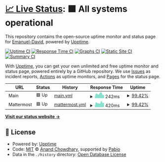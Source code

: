 # [📈 Live Status](https://status.sliceofchat.com): <!--live status--> **🟩 All systems operational**

This repository contains the open-source uptime monitor and status page for [Emanuel-David](https://status.sliceofchat.com), powered by [Upptime](https://github.com/upptime/upptime).

[![Uptime CI](https://github.com/DaveArchetype/sliceofchatstatus/workflows/Uptime%20CI/badge.svg)](https://github.com/DaveArchetype/sliceofchatstatus/actions?query=workflow%3A%22Uptime+CI%22)
[![Response Time CI](https://github.com/DaveArchetype/sliceofchatstatus/workflows/Response%20Time%20CI/badge.svg)](https://github.com/DaveArchetype/sliceofchatstatus/actions?query=workflow%3A%22Response+Time+CI%22)
[![Graphs CI](https://github.com/DaveArchetype/sliceofchatstatus/workflows/Graphs%20CI/badge.svg)](https://github.com/DaveArchetype/sliceofchatstatus/actions?query=workflow%3A%22Graphs+CI%22)
[![Static Site CI](https://github.com/DaveArchetype/sliceofchatstatus/workflows/Static%20Site%20CI/badge.svg)](https://github.com/DaveArchetype/sliceofchatstatus/actions?query=workflow%3A%22Static+Site+CI%22)
[![Summary CI](https://github.com/DaveArchetype/sliceofchatstatus/workflows/Summary%20CI/badge.svg)](https://github.com/DaveArchetype/sliceofchatstatus/actions?query=workflow%3A%22Summary+CI%22)

With [Upptime](https://upptime.js.org), you can get your own unlimited and free uptime monitor and status page, powered entirely by a GitHub repository. We use [Issues](https://github.com/DaveArchetype/sliceofchatstatus/issues) as incident reports, [Actions](https://github.com/DaveArchetype/sliceofchatstatus/actions) as uptime monitors, and [Pages](https://status.sliceofchat.com) for the status page.

<!--start: status pages-->
<!-- This summary is generated by Upptime (https://github.com/upptime/upptime) -->
<!-- Do not edit this manually, your changes will be overwritten -->
<!-- prettier-ignore -->
| URL | Status | History | Response Time | Uptime |
| --- | ------ | ------- | ------------- | ------ |
| <img alt="" src="https://icons.duckduckgo.com/ip3/null.ico" height="13"> Main | 🟩 Up | [main.yml](https://github.com/DaveArchetype/sliceofchatstatus/commits/HEAD/history/main.yml) | <details><summary><img alt="Response time graph" src="./graphs/main/response-time-week.png" height="20"> 242ms</summary><br><a href="https://status.sliceofchat.com/history/main"><img alt="Response time 242" src="https://img.shields.io/endpoint?url=https%3A%2F%2Fraw.githubusercontent.com%2FDaveArchetype%2Fsliceofchatstatus%2FHEAD%2Fapi%2Fmain%2Fresponse-time.json"></a><br><a href="https://status.sliceofchat.com/history/main"><img alt="24-hour response time 189" src="https://img.shields.io/endpoint?url=https%3A%2F%2Fraw.githubusercontent.com%2FDaveArchetype%2Fsliceofchatstatus%2FHEAD%2Fapi%2Fmain%2Fresponse-time-day.json"></a><br><a href="https://status.sliceofchat.com/history/main"><img alt="7-day response time 242" src="https://img.shields.io/endpoint?url=https%3A%2F%2Fraw.githubusercontent.com%2FDaveArchetype%2Fsliceofchatstatus%2FHEAD%2Fapi%2Fmain%2Fresponse-time-week.json"></a><br><a href="https://status.sliceofchat.com/history/main"><img alt="30-day response time 242" src="https://img.shields.io/endpoint?url=https%3A%2F%2Fraw.githubusercontent.com%2FDaveArchetype%2Fsliceofchatstatus%2FHEAD%2Fapi%2Fmain%2Fresponse-time-month.json"></a><br><a href="https://status.sliceofchat.com/history/main"><img alt="1-year response time 242" src="https://img.shields.io/endpoint?url=https%3A%2F%2Fraw.githubusercontent.com%2FDaveArchetype%2Fsliceofchatstatus%2FHEAD%2Fapi%2Fmain%2Fresponse-time-year.json"></a></details> | <details><summary><a href="https://status.sliceofchat.com/history/main">99.42%</a></summary><a href="https://status.sliceofchat.com/history/main"><img alt="All-time uptime 99.42%" src="https://img.shields.io/endpoint?url=https%3A%2F%2Fraw.githubusercontent.com%2FDaveArchetype%2Fsliceofchatstatus%2FHEAD%2Fapi%2Fmain%2Fuptime.json"></a><br><a href="https://status.sliceofchat.com/history/main"><img alt="24-hour uptime 98.52%" src="https://img.shields.io/endpoint?url=https%3A%2F%2Fraw.githubusercontent.com%2FDaveArchetype%2Fsliceofchatstatus%2FHEAD%2Fapi%2Fmain%2Fuptime-day.json"></a><br><a href="https://status.sliceofchat.com/history/main"><img alt="7-day uptime 99.42%" src="https://img.shields.io/endpoint?url=https%3A%2F%2Fraw.githubusercontent.com%2FDaveArchetype%2Fsliceofchatstatus%2FHEAD%2Fapi%2Fmain%2Fuptime-week.json"></a><br><a href="https://status.sliceofchat.com/history/main"><img alt="30-day uptime 99.42%" src="https://img.shields.io/endpoint?url=https%3A%2F%2Fraw.githubusercontent.com%2FDaveArchetype%2Fsliceofchatstatus%2FHEAD%2Fapi%2Fmain%2Fuptime-month.json"></a><br><a href="https://status.sliceofchat.com/history/main"><img alt="1-year uptime 99.42%" src="https://img.shields.io/endpoint?url=https%3A%2F%2Fraw.githubusercontent.com%2FDaveArchetype%2Fsliceofchatstatus%2FHEAD%2Fapi%2Fmain%2Fuptime-year.json"></a></details>
| <img alt="" src="https://icons.duckduckgo.com/ip3/null.ico" height="13"> Mattermost | 🟩 Up | [mattermost.yml](https://github.com/DaveArchetype/sliceofchatstatus/commits/HEAD/history/mattermost.yml) | <details><summary><img alt="Response time graph" src="./graphs/mattermost/response-time-week.png" height="20"> 420ms</summary><br><a href="https://status.sliceofchat.com/history/mattermost"><img alt="Response time 420" src="https://img.shields.io/endpoint?url=https%3A%2F%2Fraw.githubusercontent.com%2FDaveArchetype%2Fsliceofchatstatus%2FHEAD%2Fapi%2Fmattermost%2Fresponse-time.json"></a><br><a href="https://status.sliceofchat.com/history/mattermost"><img alt="24-hour response time 408" src="https://img.shields.io/endpoint?url=https%3A%2F%2Fraw.githubusercontent.com%2FDaveArchetype%2Fsliceofchatstatus%2FHEAD%2Fapi%2Fmattermost%2Fresponse-time-day.json"></a><br><a href="https://status.sliceofchat.com/history/mattermost"><img alt="7-day response time 420" src="https://img.shields.io/endpoint?url=https%3A%2F%2Fraw.githubusercontent.com%2FDaveArchetype%2Fsliceofchatstatus%2FHEAD%2Fapi%2Fmattermost%2Fresponse-time-week.json"></a><br><a href="https://status.sliceofchat.com/history/mattermost"><img alt="30-day response time 420" src="https://img.shields.io/endpoint?url=https%3A%2F%2Fraw.githubusercontent.com%2FDaveArchetype%2Fsliceofchatstatus%2FHEAD%2Fapi%2Fmattermost%2Fresponse-time-month.json"></a><br><a href="https://status.sliceofchat.com/history/mattermost"><img alt="1-year response time 420" src="https://img.shields.io/endpoint?url=https%3A%2F%2Fraw.githubusercontent.com%2FDaveArchetype%2Fsliceofchatstatus%2FHEAD%2Fapi%2Fmattermost%2Fresponse-time-year.json"></a></details> | <details><summary><a href="https://status.sliceofchat.com/history/mattermost">99.42%</a></summary><a href="https://status.sliceofchat.com/history/mattermost"><img alt="All-time uptime 99.42%" src="https://img.shields.io/endpoint?url=https%3A%2F%2Fraw.githubusercontent.com%2FDaveArchetype%2Fsliceofchatstatus%2FHEAD%2Fapi%2Fmattermost%2Fuptime.json"></a><br><a href="https://status.sliceofchat.com/history/mattermost"><img alt="24-hour uptime 98.52%" src="https://img.shields.io/endpoint?url=https%3A%2F%2Fraw.githubusercontent.com%2FDaveArchetype%2Fsliceofchatstatus%2FHEAD%2Fapi%2Fmattermost%2Fuptime-day.json"></a><br><a href="https://status.sliceofchat.com/history/mattermost"><img alt="7-day uptime 99.42%" src="https://img.shields.io/endpoint?url=https%3A%2F%2Fraw.githubusercontent.com%2FDaveArchetype%2Fsliceofchatstatus%2FHEAD%2Fapi%2Fmattermost%2Fuptime-week.json"></a><br><a href="https://status.sliceofchat.com/history/mattermost"><img alt="30-day uptime 99.42%" src="https://img.shields.io/endpoint?url=https%3A%2F%2Fraw.githubusercontent.com%2FDaveArchetype%2Fsliceofchatstatus%2FHEAD%2Fapi%2Fmattermost%2Fuptime-month.json"></a><br><a href="https://status.sliceofchat.com/history/mattermost"><img alt="1-year uptime 99.42%" src="https://img.shields.io/endpoint?url=https%3A%2F%2Fraw.githubusercontent.com%2FDaveArchetype%2Fsliceofchatstatus%2FHEAD%2Fapi%2Fmattermost%2Fuptime-year.json"></a></details>

<!--end: status pages-->

[**Visit our status website →**](https://status.sliceofchat.com)

## 📄 License

- Powered by: [Upptime](https://github.com/upptime/upptime)
- Code: [MIT](./LICENSE) © [Anand Chowdhary](https://anandchowdhary.com), supported by [Pabio](https://pabio.com)
- Data in the `./history` directory: [Open Database License](https://opendatacommons.org/licenses/odbl/1-0/)
